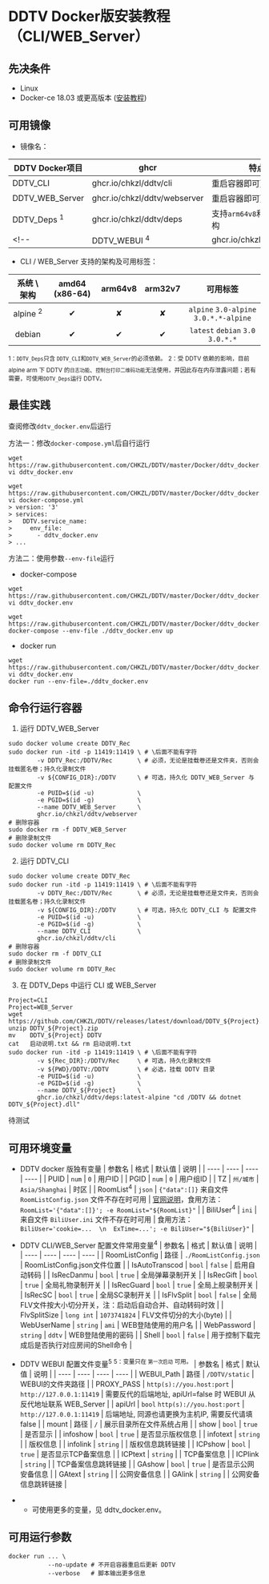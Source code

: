 # DDTV Docker版安装教程（CLI/WEB_Server）

## 先决条件
  - Linux
  - Docker-ce 18.03 或更高版本 ([安装教程](https://mirrors.tuna.tsinghua.edu.cn/help/docker-ce/))

## 可用镜像
- 镜像名：

| DDTV Docker项目 | ghcr | 特点 |
| ---- | ---- | ---- |
| DDTV_CLI | ghcr.io/chkzl/ddtv/cli | 重启容器即可更新 DDTV |
| DDTV_WEB_Server | ghcr.io/chkzl/ddtv/webserver |  重启容器即可更新 DDTV |
| DDTV_Deps <sup>1</sup> | ghcr.io/chkzl/ddtv/deps | 支持`arm64v8`和`arm32v7`架构 |
<!-- | DDTV_WEBUI <sup>4</sup> | ghcr.io/chkzl/ddtv/deps | 特点 | -->

- CLI / WEB_Server 支持的架构及可用标签：

| 系统 \ 架构 | amd64 (x86-64) | arm64v8 | arm32v7 | 可用标签 |
| :----: | :----: | :----: | :----: | :----: |
| alpine <sup>2</sup> | ✔ | ✘ | ✘ | `alpine` `3.0-alpine` `3.0.*.*-alpine` |
| debian | ✔ | ✔ | ✔ | `latest` `debian` `3.0` `3.0.*.*` |

<sup>1：`DDTV_Deps`只含 `DDTV_CLI`和`DDTV_WEB_Server`的必须依赖。</sup>
<sup>2：受 DDTV 依赖的影响，目前 alpine arm 下 DDTV 的`日志功能`、`控制台打印二维码功能`无法使用，并因此存在内存泄露问题；若有需要，可使用`DDTV_Deps`运行 DDTV。</sup>
<!-- <sup>3：`DDTV_WEBUI`支持的架构为：`amd64`,`arm64v8`,`arm32v7`,`i386`,`arm32v6`,`ppc64le`,`s390x`</sup> -->

## 最佳实践

查阅修改`ddtv_docker.env`后运行

方法一：修改`docker-compose.yml`后自行运行

```
wget https://raw.githubusercontent.com/CHKZL/DDTV/master/Docker/ddtv_docker.env
vi ddtv_docker.env

wget https://raw.githubusercontent.com/CHKZL/DDTV/master/Docker/ddtv_docker.env
vi docker-compose.yml
> version: '3'
> services:
>   DDTV.service_name:
>     env_file:
>       - ddtv_docker.env
> ...
```

方法二：使用参数`--env-file`运行

- docker-compose
```
wget https://raw.githubusercontent.com/CHKZL/DDTV/master/Docker/ddtv_docker.env
vi ddtv_docker.env

wget https://raw.githubusercontent.com/CHKZL/DDTV/master/Docker/ddtv_docker.env
docker-compose --env-file ./ddtv_docker.env up
```

- docker run
```
wget https://raw.githubusercontent.com/CHKZL/DDTV/master/Docker/ddtv_docker.env
vi ddtv_docker.env
docker run --env-file=./ddtv_docker.env
```

## 命令行运行容器

1. 运行 DDTV_WEB_Server

```shell
sudo docker volume create DDTV_Rec
sudo docker run -itd -p 11419:11419 \ # \后面不能有字符
        -v DDTV_Rec:/DDTV/Rec       \ # 必须，无论是挂载卷还是文件夹，否则会挂载匿名卷；持久化录制文件
        -v ${CONFIG_DIR}:/DDTV      \ # 可选，持久化 DDTV_WEB_Server 与 配置文件
        -e PUID=$(id -u)            \
        -e PGID=$(id -g)            \
        --name DDTV_WEB_Server      \
        ghcr.io/chkzl/ddtv/webserver
# 删除容器
sudo docker rm -f DDTV_WEB_Server
# 删除录制文件
sudo docker volume rm DDTV_Rec
```

2. 运行 DDTV_CLI

```shell
sudo docker volume create DDTV_Rec
sudo docker run -itd -p 11419:11419 \ # \后面不能有字符
        -v DDTV_Rec:/DDTV/Rec       \ # 必须，无论是挂载卷还是文件夹，否则会挂载匿名卷；持久化录制文件
        -v ${CONFIG_DIR}:/DDTV      \ # 可选，持久化 DDTV_CLI 与 配置文件
        -e PUID=$(id -u)            \
        -e PGID=$(id -g)            \
        --name DDTV_CLI             \
        ghcr.io/chkzl/ddtv/cli
# 删除容器
sudo docker rm -f DDTV_CLI
# 删除录制文件
sudo docker volume rm DDTV_Rec
```

3. 在 DDTV_Deps 中运行 CLI 或 WEB_Server

```shell
Project=CLI
Project=WEB_Server
wget  https://github.com/CHKZL/DDTV/releases/latest/download/DDTV_${Project}.zip
unzip DDTV_${Project}.zip
mv    DDTV_${Project} DDTV
cat   启动说明.txt && rm 启动说明.txt
sudo docker run -itd -p 11419:11419 \ # \后面不能有字符
        -v ${Rec_DIR}:/DDTV/Rec     \ # 可选，持久化录制文件
        -v ${PWD}/DDTV:/DDTV        \ # 必选，挂载 DDTV 目录
        -e PUID=$(id -u)            \
        -e PGID=$(id -g)            \
        --name DDTV_${Project}      \
        ghcr.io/chkzl/ddtv/deps:latest-alpine "cd /DDTV && dotnet DDTV_${Project}.dll"
```
待测试

## 可用环境变量

- DDTV docker 版独有变量
| 参数名 | 格式 | 默认值 | 说明 |
| ---- | ---- | ---- | ---- |
| PUID | `num` | `0` | 用户ID |
| PGID | `num` | `0` | 用户组ID |
| TZ | `州/城市` | `Asia/Shanghai` | 时区 |
| RoomList<sup>4</sup> | `json` | `{"data":[]}` 来自文件 `RoomListConfig.json`  文件不存在时可用 | [官网说明](https://ddtv.pro/config/RoomListConfig.json.html)，食用方法：`RoomList='{"data":[]}'; -e RoomList="${RoomList}"` |
| BiliUser<sup>4</sup> | `ini` | 来自文件 `BiliUser.ini` 文件不存在时可用 | 食用方法：`BiliUser='cookie=...  \n  ExTime=...'; -e BiliUser="${BiliUser}"` |

- DDTV CLI/WEB_Server 配置文件常用变量<sup>4</sup>
| 参数名 | 格式 | 默认值 | 说明 |
| ---- | ---- | ---- | ---- |
| RoomListConfig | 路径 | `./RoomListConfig.json` | RoomListConfig.json文件位置 |
| IsAutoTranscod | `bool` | `false` | 启用自动转码 |
| IsRecDanmu | `bool` | `true` | 全局弹幕录制开关 |
| IsRecGift | `bool` | `true` | 全局礼物录制开关 |
| IsRecGuard | `bool` | `true` | 全局上舰录制开关 |
| IsRecSC | `bool` | `true` | 全局SC录制开关 |
| IsFlvSplit | `bool` | `false` | 全局FLV文件按大小切分开关，注：启动后自动合并、自动转码时效 |
| FlvSplitSize | `long int` | `1073741824` | FLV文件切分的大小(byte) |
| WebUserName | `string` | `ami` | WEB登陆使用的用户名 |
| WebPassword | `string` | `ddtv` | WEB登陆使用的密码 |
| Shell | `bool` | `false` | 用于控制下载完成后是否执行对应房间的Shell命令 |

- DDTV WEBUI 配置文件变量<sup>5</sup>
<sup>5：变量只在 `第一次启动` 可用。</sup>
| 参数名 | 格式 | 默认值 | 说明 |
| ---- | ---- | ---- | ---- |
| WEBUI_Path | 路径 | `/DDTV/static` | WEBUI的文件夹路径 |
| PROXY_PASS | `http(s)://you.host:port` | `http://127.0.0.1:11419` | 需要反代的后端地址, apiUrl=false 时 WEBUI 从反代地址联系 WEB_Server |
| apiUrl | `bool` `http(s)://you.host:port` | `http://127.0.0.1:11419` | 后端地址, 同源也请更换为主机IP, 需要反代请填 false |
| mount | 路径 | `/` | 展示目录所在文件系统占用 |
| show | `bool` | `true` | 是否显示 |
| infoshow | `bool` | `true` | 是否显示版权信息 |
| infotext | `string` |  | 版权信息 |
| infolink | `string` |  | 版权信息跳转链接 |
| ICPshow | `bool` | `true` | 是否显示TCP备案信息 |
| ICPtext | `string` |  | TCP备案信息 |
| ICPlink | `string` |  | TCP备案信息跳转链接 |
| GAshow | `bool` | `true` | 是否显示公网安备信息 |
| GAtext | `string` |  | 公网安备信息 |
| GAlink | `string` |  | 公网安备信息跳转链接 |

- - 可使用更多的变量，见 ddtv_docker.env。


## 可用运行参数

```shell
docker run ... \
           --no-update # 不开启容器重启后更新 DDTV
           --verbose   # 脚本输出更多信息
```